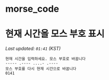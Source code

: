 # morse_code
# 현재 시간을 모스 부호 표시
<!-- MORSE_TIME_START -->
_Last updated: `01:41` (KST)_

```
현재 시간을 입력하세요. 모스 부호로 바꿉니다
----- .---- ....- .----
모스 부호를 다시 현재 시간으로 바꿉니다
0141
```
<!-- MORSE_TIME_END -->
